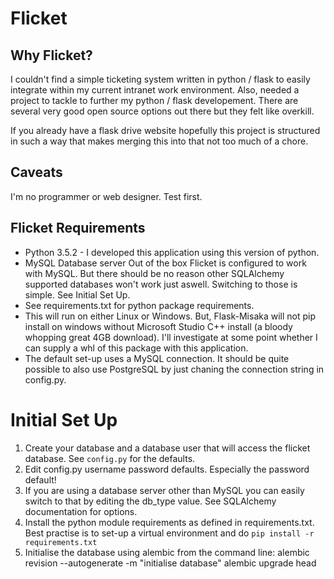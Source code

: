 # Flicket

## Why Flicket?
I couldn't find a simple ticketing system written in python / flask to
easily integrate within my current intranet work environment. Also, needed
a project to tackle to further my python / flask developement. There are 
several very good open source options out there but they felt like overkill.

If you already have a flask drive website hopefully this project is structured
in such a way that makes merging this into that not too much of a chore.

## Caveats
I'm no programmer or web designer. Test first.

## Flicket Requirements
* Python 3.5.2 - I developed this application using this version of python.
* MySQL Database server
     Out of the box Flicket is configured to work with MySQL. But there 
     should be no reason other SQLAlchemy supported databases won't work
     just aswell. Switching to those is simple. See Initial Set Up.
* See requirements.txt for python package requirements.
* This will run on either Linux or Windows. But, Flask-Misaka will not pip
install on windows without Microsoft Studio C++ install (a bloody whopping
great 4GB download). I'll investigate at some point whether I can supply
a whl of this package with this application.
* The default set-up uses a MySQL connection. It should be quite possible
to also use PostgreSQL by just chaning the connection string in config.py.


# Initial Set Up
1. Create your database and a database user that will access the flicket
database. See `config.py` for the defaults.
2. Edit config.py username password defaults. Especially the password default!
3. If you are using a database server other than MySQL you can easily 
switch to that by editing the db_type value. See SQLAlchemy documentation 
for options.
4. Install the python module requirements as defined in requirements.txt. 
Best practise is to set-up a virtual environment and do `pip install -r requirements.txt`
5. Initialise the database using alembic from the command line:
    alembic revision --autogenerate -m "initialise database"
    alembic upgrade head
    


